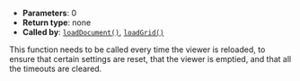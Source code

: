* **Parameters**: 0
* **Return type**: none
* **Called by**: [`loadDocument()`](#loadDocument), [`loadGrid()`](#loadGrid)

This function needs to be called every time the viewer is reloaded, to ensure
that certain settings are reset, that the viewer is emptied, and that all the
timeouts are cleared.
